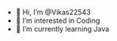- 👋 Hi, I’m @Vikas22543
- 👀 I’m interested in Coding
- 🌱 I’m currently learning Java

<!---
Vikas22543/Vikas22543 is a ✨ special ✨ repository because its `README.md` (this file) appears on your GitHub profile.
You can click the Preview link to take a look at your changes.
--->
